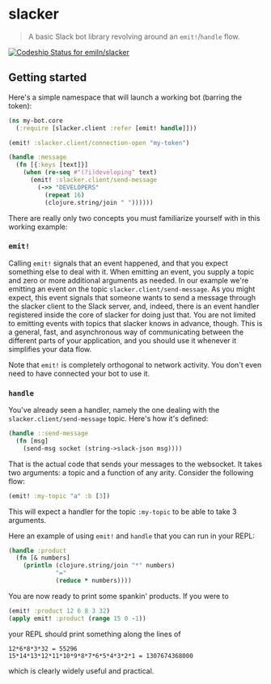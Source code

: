 # slacker

> A basic Slack bot library revolving around an `emit!`/`handle` flow.

[ ![Codeship Status for emiln/slacker](https://codeship.com/projects/e060f4e0-a88d-0132-8121-06eff5d60a17/status?branch=master)](https://codeship.com/projects/67401)

## Getting started

Here's a simple namespace that will launch a working bot (barring the token):
```clojure
(ns my-bot.core
  (:require [slacker.client :refer [emit! handle]]))

(emit! :slacker.client/connection-open "my-token")

(handle :message
  (fn [{:keys [text]}]
    (when (re-seq #"(?i)developing" text)
      (emit! :slacker.client/send-message
        (->> "DEVELOPERS"
          (repeat 16)
          (clojure.string/join " "))))))
```

There are really only two concepts you must familiarize yourself with in this
working example:

### `emit!`

Calling `emit!` signals that an event happened, and that you expect something
else to deal with it. When emitting an event, you supply a topic and zero or
more additional arguments as needed. In our example we're emitting an event on
the topic `slacker.client/send-message`. As you might expect, this event
signals that someone wants to send a message through the slacker client to the
Slack server, and, indeed, there is an event handler registered inside the core
of slacker for doing just that. You are not limited to emitting events with
topics that slacker knows in advance, though. This is a general, fast, and
asynchronous way of communicating between the different parts of your
application, and you should use it whenever it simplifies your data flow.

Note that `emit!` is completely orthogonal to network activity. You don't even
need to have connected your bot to use it.

### `handle`

You've already seen a handler, namely the one dealing with the
`slacker.client/send-message` topic. Here's how it's defined:

```clojure
(handle ::send-message
  (fn [msg]
    (send-msg socket (string->slack-json msg))))
```

That is the actual code that sends your messages to the websocket. It takes two
arguments: a topic and a function of any arity. Consider the following flow:

```clojure
(emit! :my-topic "a" :b [3])
```

This will expect a handler for the topic `:my-topic` to be able to take 3
arguments.

Here an example of using `emit!` and `handle` that you can run in your
REPL:

```clojure
(handle :product
  (fn [& numbers]
    (println (clojure.string/join "*" numbers)
             "="
             (reduce * numbers))))
```

You are now ready to print some spankin' products. If you were to

```clojure
(emit! :product 12 6 8 3 32)
(apply emit! :product (range 15 0 -1))
```

your REPL should print something along the lines of

```text
12*6*8*3*32 = 55296
15*14*13*12*11*10*9*8*7*6*5*4*3*2*1 = 1307674368000
```

which is clearly widely useful and practical.
